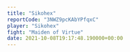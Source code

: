 ```yaml
---
title: "Sikohex"
reportCode: "3NWZ9pcKAbYPfqxC"
player: "Sikohex"
fight: "Maiden of Virtue"
date: 2021-10-08T19:17:48.190000+00:00
---
```

